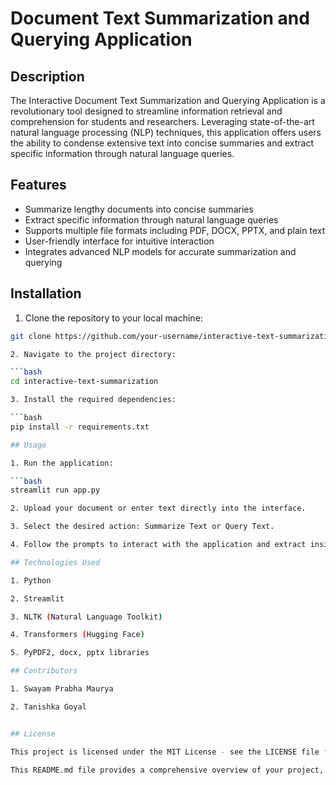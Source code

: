 # Document Text Summarization and Querying Application

## Description

The Interactive Document Text Summarization and Querying Application is a revolutionary tool designed to streamline information retrieval and comprehension for students and researchers. Leveraging state-of-the-art natural language processing (NLP) techniques, this application offers users the ability to condense extensive text into concise summaries and extract specific information through natural language queries.

## Features

- Summarize lengthy documents into concise summaries
- Extract specific information through natural language queries
- Supports multiple file formats including PDF, DOCX, PPTX, and plain text
- User-friendly interface for intuitive interaction
- Integrates advanced NLP models for accurate summarization and querying

## Installation

1. Clone the repository to your local machine:

```bash
git clone https://github.com/your-username/interactive-text-summarization.git

2. Navigate to the project directory:

```bash
cd interactive-text-summarization

3. Install the required dependencies:

```bash
pip install -r requirements.txt

## Usage

1. Run the application:

```bash
streamlit run app.py

2. Upload your document or enter text directly into the interface.

3. Select the desired action: Summarize Text or Query Text.

4. Follow the prompts to interact with the application and extract insights from the text.

## Technologies Used

1. Python

2. Streamlit

3. NLTK (Natural Language Toolkit)

4. Transformers (Hugging Face)

5. PyPDF2, docx, pptx libraries

## Contributors

1. Swayam Prabha Maurya

2. Tanishka Goyal


## License

This project is licensed under the MIT License - see the LICENSE file for details.

This README.md file provides a comprehensive overview of your project, including installation instructions, usage guidelines, technologies used, contributors, and licensing information. Feel free to modify it further to meet your specific needs!
